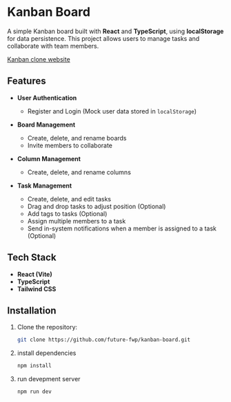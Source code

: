 # Kanban Board

A simple Kanban board built with **React** and **TypeScript**, using **localStorage** for data persistence. This project allows users to manage tasks and collaborate with team members.

[Kanban clone website](https://kanban-board-clone-49413f.netlify.app/)

## Features

-  **User Authentication**

   -  Register and Login (Mock user data stored in `localStorage`)

-  **Board Management**

   -  Create, delete, and rename boards
   -  Invite members to collaborate

-  **Column Management**

   -  Create, delete, and rename columns

-  **Task Management**
   -  Create, delete, and edit tasks
   -  Drag and drop tasks to adjust position (Optional)
   -  Add tags to tasks (Optional)
   -  Assign multiple members to a task
   -  Send in-system notifications when a member is assigned to a task (Optional)

## Tech Stack

-  **React (Vite)**
-  **TypeScript**
-  **Tailwind CSS**

## Installation

1. Clone the repository:
   ```sh
   git clone https://github.com/future-fwp/kanban-board.git
   ```
2. install dependencies
   ```sh
   npm install
   ```
3. run devepment server
   ```sh
   npm run dev
   ```
